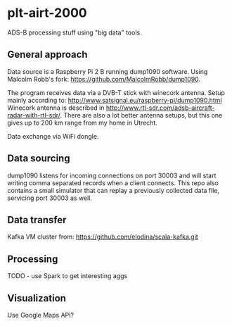 # plt-airt-2000
ADS-B processing stuff using "big data" tools.

## General approach

Data source is a Raspberry Pi 2 B running dump1090 software. Using Malcolm Robb's fork: https://github.com/MalcolmRobb/dump1090.

The program receives data via a DVB-T stick with winecork antenna. Setup mainly according to: http://www.satsignal.eu/raspberry-pi/dump1090.html
Winecork antenna is described in
http://www.rtl-sdr.com/adsb-aircraft-radar-with-rtl-sdr/.
There are also a lot better antenna setups, but this one gives up to 200 km range from my home in Utrecht.

Data exchange via WiFi dongle.

## Data sourcing

dump1090 listens for incoming connections on port 30003 and will start writing comma separated records when a client connects. This repo also contains a small simulator that can replay a previously collected data file, servicing port 30003 as well.

## Data transfer

Kafka VM cluster from: https://github.com/elodina/scala-kafka.git

## Processing

TODO - use Spark to get interesting aggs

## Visualization

Use Google Maps API?

